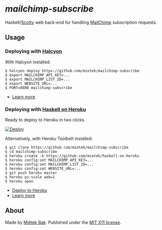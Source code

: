 _mailchimp-subscribe_
=====================

Haskell/[Scotty](https://github.com/scotty-web/scotty) web back-end for handling [MailChimp](http://mailchimp.com/) subscription requests.


Usage
-----

### Deploying with [Halcyon](http://halcyon.sh/)

With Halcyon installed:

```
$ halcyon deploy https://github.com/mietek/mailchimp-subscribe
$ export MAILCHIMP_API_KEY=...
$ export MAILCHIMP_LIST_ID=...
$ export WEBSITE_URL=...
$ PORT=8080 mailchimp-subscribe
```

- [Learn more](http://halcyon.sh/examples/#mailchimp-subscribe)


### Deploying with [Haskell on Heroku](http://haskellonheroku.com/)

Ready to deploy to Heroku in two clicks.

[![Deploy](https://www.herokucdn.com/deploy/button.png)](https://heroku.com/deploy?template=https://github.com/mietek/mailchimp-subscribe/)

Alternatively, with Heroku Toolbelt installed:

```
$ git clone https://github.com/mietek/mailchimp-subscribe
$ cd mailchimp-subscribe
$ heroku create -b https://github.com/mietek/haskell-on-heroku
$ heroku config:set MAILCHIMP_API_KEY=...
$ heroku config:set MAILCHIMP_LIST_ID=...
$ heroku config:set WEBSITE_URL=...
$ git push heroku master
$ heroku ps:scale web=1
$ heroku open
```

- [Deploy to Heroku](https://heroku.com/deploy?template=https://github.com/mietek/mailchimp-subscribe/)
- [Learn more](http://haskellonheroku.com/examples/#mailchimp-subscribe)


About
-----

Made by [Miëtek Bak](http://mietek.io/). Published under the [MIT X11 license](http://mietek.io/license/).

